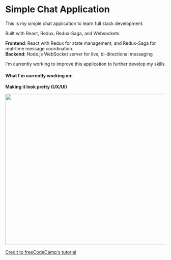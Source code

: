 # Simple Chat Application

This is my simple chat application to learn full stack development.

Built with React, Redux, Redux-Saga, and Websockets.

**Frontend**: React with Redux for state management, and Redux-Saga for real-time message coordination.  
**Backend**: Node.js WebSocket server for live, bi-directional messaging

I'm currently working to improve this application to further develop my skills

#### What I'm currently working on:  
**Making it look pretty (UX/UI)**

<img src= "https://github.com/ConnorMcDonalds97/chat-app/blob/main/Assets/Demonstration.gif"  width="638" height="475"/>



[Credit to freeCodeCamp's tutorial](https://www.youtube.com/watch?v=x_fHXt9V3zQ)


